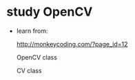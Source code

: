 # study OpenCV

- learn from:

  http://monkeycoding.com/?page_id=12
  
  OpenCV class
  
  CV class
